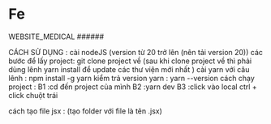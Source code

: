 # Fe

WEBSITE_MEDICAL ######

CÁCH SỬ DỤNG :
cài nodeJS (version từ 20 trở lên (nên tải version 20))
các bước để lấy project:
git clone project về (sau khi clone project về thì phải dùng lênh yarn install để update các thư viện mới nhất )
cài yarn với câu lênh : npm install -g yarn
kiểm trả version yarn : yarn --version
cách chạy project :
B1 :cd đến project của mình
B2 :yarn dev
B3 :click vào local ctrl + click chuột trái

cách tạo file jsx :
(tạo folder với file là tên .jsx)
